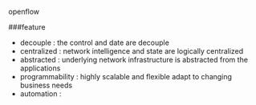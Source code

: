 openflow

###feature
* decouple  : the control and date are decouple
* centralized : network intelligence and state are logically centralized
* abstracted : underlying network infrastructure is abstracted from the applications
* programmability : highly scalable and flexible adapt to changing business needs
* automation : 
